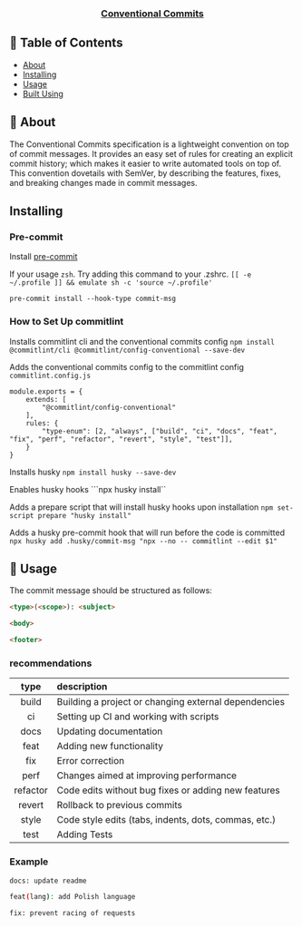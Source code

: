 <p align="center">
  <a href="https://www.conventionalcommits.org/en/v1.0.0/" rel="noopener">
 <h3 align="center">Conventional Commits</h3></a>
</p>

## 📝 Table of Contents

- [About](#about)
- [Installing](#installing)
- [Usage](#usage)
- [Built Using](#built_using)

## 🧐 About <a name = "about"></a>

The Conventional Commits specification is a lightweight convention on top of commit messages. It provides an easy set of rules for creating an explicit commit history; which makes it easier to write automated tools on top of. This convention dovetails with SemVer, by describing the features, fixes, and breaking changes made in commit messages.

## Installing <a name = "installing"></a>

### Pre-commit

Install [pre-commit](https://pre-commit.com/#install)



If your usage `zsh`. Try adding this command to your .zshrc.
```[[ -e ~/.profile ]] && emulate sh -c 'source ~/.profile'```

```
pre-commit install --hook-type commit-msg
```

### How to Set Up commitlint

Installs commitlint cli and the conventional commits config
```npm install @commitlint/cli @commitlint/config-conventional --save-dev```

Adds the conventional commits config to the commitlint config `commitlint.config.js`
```
module.exports = {
    extends: [
        "@commitlint/config-conventional"
    ],
    rules: {
        "type-enum": [2, "always", ["build", "ci", "docs", "feat", "fix", "perf", "refactor", "revert", "style", "test"]],
    }
}
```

Installs husky
```npm install husky --save-dev```

Enables husky hooks
```npx husky install``

Adds a prepare script that will install husky hooks upon installation
```npm set-script prepare "husky install"```

Adds a husky pre-commit hook that will run before the code is committed
```npx husky add .husky/commit-msg "npx --no -- commitlint --edit $1"```


## 🎈 Usage <a name="usage"></a>
The commit message should be structured as follows:
```html
<type>(<scope>): <subject>

<body>

<footer>
```

### recommendations 

type     | description | 
:------: | :---------- |
build    |	Building a project or changing external dependencies
ci       |	Setting up CI and working with scripts
docs     |	Updating documentation
feat     |  Adding new functionality
fix      |	Error correction
perf     |	Changes aimed at improving performance
refactor |	Code edits without bug fixes or adding new features
revert   |	Rollback to previous commits
style    |	Code style edits (tabs, indents, dots, commas, etc.)
test     |	Adding Tests

### Example

```bash
docs: update readme

feat(lang): add Polish language

fix: prevent racing of requests
```
